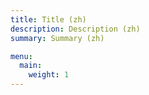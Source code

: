 ```yaml
---
title: Title (zh)
description: Description (zh)
summary: Summary (zh)

menu:
  main:
    weight: 1
---
```

